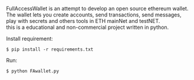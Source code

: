 FullAccessWallet is an attempt to develop an open source ethereum wallet. <br>
The wallet lets you create accounts, send transactions, send messages, play with secrets and others tools in ETH mainNet and testNET. <br>
this is a educational and non-commercial project written in python. <br>

Install requirement: <br />
````shell
$ pip install -r requirements.txt 
````
Run:  <br />
````shell
$ python FAwallet.py
````



